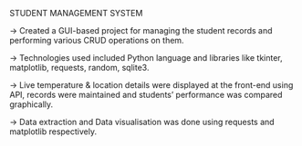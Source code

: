 STUDENT MANAGEMENT SYSTEM 

-> Created a GUI-based project for managing the student records and performing various CRUD operations on them.

-> Technologies used included Python language and libraries like tkinter, matplotlib, requests, random, sqlite3.

-> Live temperature & location details were displayed at the front-end using API, records were maintained and 
students’ performance was compared graphically.

-> Data extraction and Data visualisation was done using requests and matplotlib respectively.
